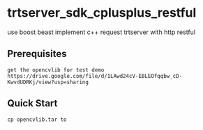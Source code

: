 # trtserver_sdk_cplusplus_restful
use boost beast implement c++ request trtserver with http restful

## Prerequisites
```
get the opencvlib for test demo
https://drive.google.com/file/d/1LAwd24cV-EBLEOfqqbw_cD-KwvdUDRKj/view?usp=sharing
```

## Quick Start
```
cp opencvlib.tar to 
```
